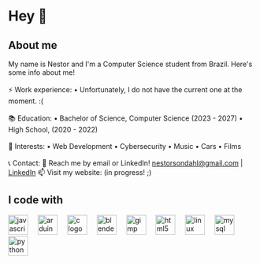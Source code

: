 <h1 align="left">Hey 👋</h1>

<h2 align="left">About me</h2>

<p align="left">My name is Nestor and I'm a Computer Science student from Brazil. Here's some info about me!<br><br>⚡ Work experience: • Unfortunately, I do not have the current one at the moment. :(<br><br>📚 Education: • Bachelor of Science, Computer Science (2023 - 2027) • High School, (2020 - 2022)<br><br>🌱 Interests: • Web Development • Cybersecurity • Music • Cars • Films<br><br>📞 Contact: 💬 Reach me by email or LinkedIn! <a href="mailto:nestorsondahl@gmail.com">nestorsondahl@gmail.com</a> | <a href="https://www.linkedin.com/in/nestor-garraza-sondahl-404a96274/">LinkedIn</a> 📫 Visit my website: (in progress! ;)</p>

<h2 align="left">I code with</h2>

<div align="left">
  <img src="https://cdn.jsdelivr.net/gh/devicons/devicon/icons/javascript/javascript-original.svg" height="40" alt="javascript logo"  />
  <img width="12" />
  <img src="https://cdn.jsdelivr.net/gh/devicons/devicon/icons/arduino/arduino-original.svg" height="40" alt="arduino logo"  />
  <img width="12" />
  <img src="https://cdn.jsdelivr.net/gh/devicons/devicon/icons/c/c-original.svg" height="40" alt="c logo"  />
  <img width="12" />
  <img src="https://cdn.jsdelivr.net/gh/devicons/devicon/icons/blender/blender-original.svg" height="40" alt="blender logo"  />
  <img width="12" />
  <img src="https://cdn.jsdelivr.net/gh/devicons/devicon/icons/gimp/gimp-original.svg" height="40" alt="gimp logo"  />
  <img width="12" />
  <img src="https://cdn.jsdelivr.net/gh/devicons/devicon/icons/html5/html5-original.svg" height="40" alt="html5 logo"  />
  <img width="12" />
  <img src="https://cdn.jsdelivr.net/gh/devicons/devicon/icons/linux/linux-original.svg" height="40" alt="linux logo"  />
  <img width="12" />
  <img src="https://cdn.jsdelivr.net/gh/devicons/devicon/icons/mysql/mysql-original.svg" height="40" alt="mysql logo"  />
  <img width="12" />
  <img src="https://cdn.jsdelivr.net/gh/devicons/devicon/icons/python/python-original.svg" height="40" alt="python logo"  />
</div>
